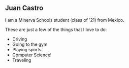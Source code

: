 ## Juan Castro

I am a Minerva Schools student (class of '21) from Mexico.

These are just a few of the things that I love to do:

* Driving
* Going to the gym
* Playing sports
* Computer Science!
* Traveling
